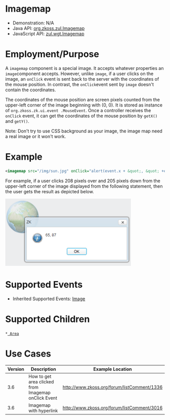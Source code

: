 

# Imagemap

- Demonstration: N/A
- Java API: [org.zkoss.zul.Imagemap](https://www.zkoss.org/javadoc/latest/zk/org/zkoss/zul/Imagemap.html)
- JavaScript API: [zul.wgt.Imagemap](https://www.zkoss.org/javadoc/latest/jsdoc/classes/zul.wgt.Imagemap.html)


# Employment/Purpose

A `imagemap` component is a special image. It accepts whatever
properties an `image`component accepts. However, unlike `image`, if a
user clicks on the image, an `onClick` event is sent back to the server
with the coordinates of the mouse position. In contrast, the
`onClick`event sent by `image` doesn't contain the coordinates.

The coordinates of the mouse position are screen pixels counted from the
upper-left corner of the image beginning with (0, 0). It is stored as
instance of `org.zkoss.zk.ui.event .MouseEvent`. Once a controller
receives the `onClick` event, it can get the coordinates of the mouse
position by `getX()` and `getY()`.

Note: Don't try to use CSS background as your image, the image map need
a real image or it won't work.

# Example

```xml
<imagemap src="/img/sun.jpg" onClick="alert(event.x + &quot;, &quot; +event.y)"/>
```

For example, if a user clicks 208 pixels over and 205 pixels down from
the upper-left corner of the image displayed from the following
statement, then the user gets the result as depicted below.

![](/zk_component_ref/images/ZKComRef_Imagemap.png)

# Supported Events

- Inherited Supported Events: [ Image]({{site.baseurl}}/zk_component_ref/image#Supported_Events)

# Supported Children

`*`[` Area`]({{site.baseurl}}/zk_component_ref/area)

# Use Cases

| Version | Description                                         | Example Location                                                                             |
|---------|-----------------------------------------------------|----------------------------------------------------------------------------------------------|
| 3.6     | How to get area clicked from Imagemap onClick Event | [<http://www.zkoss.org/forum/listComment/1336>](http://www.zkoss.org/forum/listComment/1336) |
| 3.6     | Imagemap with hyperlink                             | [<http://www.zkoss.org/forum/listComment/3016>](http://www.zkoss.org/forum/listComment/3016) |



